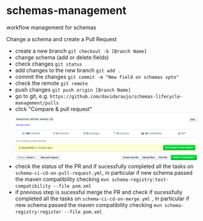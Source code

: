 # schemas-management

workflow management for schemas

Change a schema and create a Pull Request
- create a new branch `git checkout -b [Branch Name]`
- change schema (add or delete fields)
- check changes ``git status``
- add changes to the new branch ``git add .``
- commit the changes ``git commit -m "New field on schemas xpto"``
- check the remote ``git remote``
- push changes ``git push origin [Branch Name]``
- go to git, e.g. ``https://github.com/davidaraujo/schemas-lifecycle-management/pulls``
- click "Compare & pull request"
![img.png](img.png)
- check the status of the PR and if sucessfully completed all the tasks on ``schema-ci-cd-on-pull-request.yml``, in particular if new schema passed the maven compatibility checking ``mvn schema-registry:test-compatibility --file pom.xml``
- if previous step is sucessful merge the PR and check if sucessfully completed all the tasks on ``schema-ci-cd-on-merge.yml`` , in particular if new schema passed the maven compatibility checking ``mvn schema-registry:register --file pom.xml``
  



